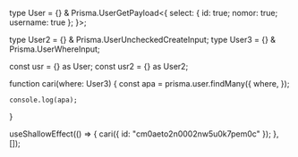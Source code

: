   type User = {} & Prisma.UserGetPayload<{
    select: { id: true; nomor: true; username: true };
  }>;

  type User2 = {} & Prisma.UserUncheckedCreateInput;
  type User3 = {} & Prisma.UserWhereInput;

  const usr = {} as User;
  const usr2 = {} as User2;

  function cari(where: User3) {
    const apa = prisma.user.findMany({
      where,
    });

    console.log(apa);
  }

  useShallowEffect(() => {
    cari({ id: "cm0aeto2n0002nw5u0k7pem0c" });
  }, []);
